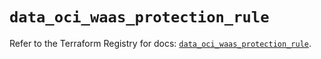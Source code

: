 # `data_oci_waas_protection_rule`

Refer to the Terraform Registry for docs: [`data_oci_waas_protection_rule`](https://registry.terraform.io/providers/hashicorp/oci/7.19.0/docs/data-sources/waas_protection_rule).
